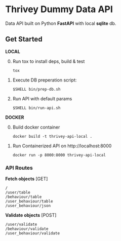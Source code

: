 # Thrivey Dummy Data API
Data API built on Python **FastAPI** with local **sqlite** db.


## Get Started

**LOCAL**

0. Run tox to install deps, build & test
    
    ```
    tox
    ```

1. Execute DB preperation script:

    ```
    $SHELL bin/prep-db.sh
    ```

2. Run API with default params

    ```
    $SHELL bin/run-api.sh
    ```


**DOCKER**

0. Build docker container
    
    ```
    docker build -t thrivey-api-local .
    ``` 

1. Run Containerized API on http://localhost:8000

    ```
    docker run -p 8000:8000 thrivey-api-local
    ```



### API Routes
**Fetch objects**
[GET]
```
/
/user/table
/behaviour/table
/user_behaviour/table
/user_behaviour/json
```
**Validate objects**
[POST]
```
/user/validate
/behaviour/validate
/user_behaviour/validate
```